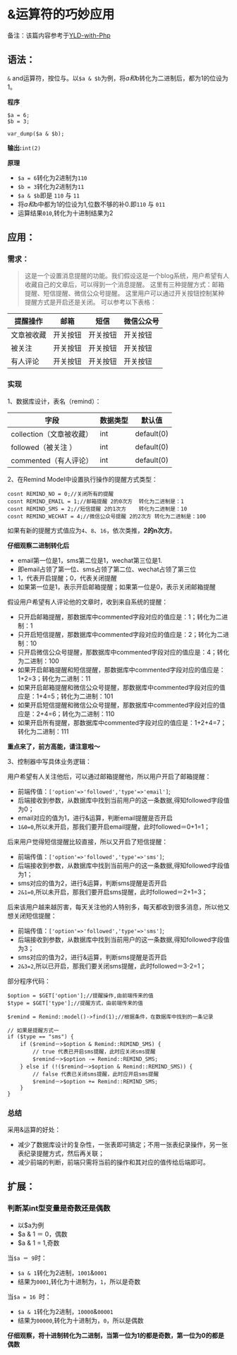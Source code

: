 # &运算符的巧妙应用
备注：该篇内容参考于[YLD-with-Php](https://github.com/YuanLianDu/YLD-with-Php/blob/master/articles/php/%26_operator.md)


## 语法：
`&` and运算符，按位与。以`$a & $b`为例，将$a和$b转化为二进制后，都为1的位设为1。

**程序**

```
$a = 6;
$b = 3;

var_dump($a & $b);
```

**输出:**`int(2)`

**原理** 

+ `$a = 6`转化为2进制为`110`
+ `$b = 3`转化为2进制为`11`
+ `$a & $b`即是 `110` 与 `11`
+ 将$a和$b中都为1的位设为1,位数不够的补0.即`110` 与 `011`
+ 运算结果`010`,转化为十进制结果为2


## 应用：

### 需求：
> 这是一个设置消息提醒的功能。我们假设这是一个blog系统，用户希望有人收藏自己的文章后，可以得到一个消息提醒。
这里有三种提醒方式：邮箱提醒、短信提醒、微信公众号提醒。
这里用户可以通过开关按钮控制某种提醒方式是开启还是关闭。
可以参考以下表格：


| 提醒操作  |   邮箱   |    短信  | 微信公众号 | 
|---------|----------|---------|---------|
| 文章被收藏 | 开关按钮   | 开关按钮 | 开关按钮 |
|  被关注   | 开关按钮   | 开关按钮 | 开关按钮 |
|  有人评论 | 开关按钮   | 开关按钮 | 开关按钮 |

### 实现
1、数据库设计，表名（remind）：

| 字段  | 数据类型 | 默认值 |
|------|---------|-------|
| collection（文章被收藏）| int |default(0)|
| followed（被关注 ）    | int |default(0)|
| commented（有人评论）  | int |default(0)|

2、在Remind Model中设置执行操作的提醒方式类型：

```
cosnt REMIND_NO = 0;//关闭所有的提醒 
cosnt REMIND_EMAIL = 1;//邮箱提醒 2的0次方  转化为二进制是：1
cosnt REMIND_SMS = 2;//短信提醒 2的1次方    转化为二进制是：10
cosnt REMIND_WECHAT = 4;//微信公众号提醒 2的2次方 转化为二进制是：100
```
如果有新的提醒方式值应为`4`、`8`、`16`，依次类推，**2的n次方**。

**仔细观察二进制转化后** 

+ email第一位是1，sms第二位是1，wechat第三位是1.
+ 即email占领了第一位、sms占领了第二位、wechat占领了第三位
+ 1，代表开启提醒；0，代表关闭提醒
+ 如果第一位是1，表示开启邮箱提醒；如果第一位是0，表示关闭邮箱提醒


假设用户希望有人评论他的文章时，收到来自系统的提醒：

+ 只开启邮箱提醒，那数据库中commented字段对应的值应是：1；转化为二进制：1
+ 只开启短信提醒，那数据库中commented字段对应的值应是：2；转化为二进制：10
+ 只开启微信公众号提醒，那数据库中commented字段对应的值应是：4；转化为二进制：100
+ 如果开启邮箱提醒和短信提醒，那数据库中commented字段对应的值应是：1+2=3；转化为二进制：11
+ 如果开启邮箱提醒和微信公众号提醒，那数据库中commented字段对应的值应是：1+4=5；转化为二进制：101
+ 如果开启短信提醒和微信公众号提醒，那数据库中commented字段对应的值应是：2+4=6；转化为二进制：110
+ 如果开启所有提醒，那数据库中commented字段对应的值应是：1+2+4=7；转化为二进制：111

**重点来了，前方高能，请注意啦～**

3、控制器中写具体业务逻辑：

用户希望有人关注他后，可以通过邮箱提醒他，所以用户开启了邮箱提醒：

+ 前端传值：`['option'=>'followed','type'=>'email']`;
+ 后端接收到参数，从数据库中找到当前用户的这一条数据,得知followed字段值为0；
+ email对应的值为1，进行&运算，判断email提醒是否开启
+ `1&0=0`,所以未开启，那我们要开启email提醒，此时followed＝0+1=1；

后来用户觉得短信提醒比较直接，所以又开启了短信提醒：

+ 前端传值：`['option'=>'followed','type'=>'sms']`;
+ 后端接收到参数，从数据库中找到当前用户的这一条数据,得知followed字段值为1；
+ sms对应的值为2，进行&运算，判断sms提醒是否开启
+ `2&1=0`,所以未开启，那我们要开启sms提醒，此时followed＝2+1=3；

后来该用户越来越厉害，每天关注他的人特别多，每天都收到很多消息，所以他又想关闭短信提醒：

+ 前端传值：`['option'=>'followed','type'=>'sms']`;
+ 后端接收到参数，从数据库中找到当前用户的这一条数据,得知followed字段值为3；
+ sms对应的值为2，进行&运算，判断sms提醒是否开启
+ `2&3=2`,所以已开启，那我们要关闭sms提醒，此时followed＝3-2=1；

部分程序代码：

```
$option = $GET['option'];//提醒操作,由前端传来的值
$type = $GET['type'];//提醒方式，由前端传来的值

$remind = Remind::model()->find(1);//根据条件，在数据库中找到的一条记录

// 如果是提醒方式一
if ($type == "sms") {
	if ($remind－>$option & Remind::REMIND_SMS) {
		// true 代表已开启sms提醒，此时应关闭sms提醒
		$remind－>$option -= Remind::REMIND_SMS;
	} else if (!($remind－>$option & Remind::REMIND_SMS)) {
		// false 代表已关闭sms提醒，此时应开启sms提醒
		$remind－>$option += Remind::REMIND_SMS;
	}
}
```

### 总结
采用&运算的好处：

+ 减少了数据库设计的复杂性，一张表即可搞定；不用一张表纪录操作，另一张表纪录提醒方式，然后再关联；
+ 减少前端的判断，前端只需将当前的操作和其对应的值传给后端即可。

## 扩展：
### 判断某int型变量是奇数还是偶数

+ 以$a为例
+ $a & 1 ＝ 0，偶数
+ $a & 1 = 1,奇数

当`$a ＝ 9`时：

+ `$a & 1`转化为2进制，`1001`&`0001`
+ 结果为`0001`,转化为十进制为，`1`，所以是奇数

当`$a = 16 `时：

+ `$a & 1`转化为2进制，`10000`&`00001`
+ 结果为`00000`,转化为十进制为，`0`，所以是偶数

**仔细观察，将十进制转化为二进制，当第一位为1的都是奇数，第一位为0的都是偶数**